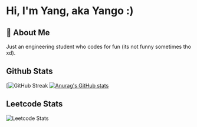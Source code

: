 
# Hi, I'm Yang, aka Yango :)




## 🚀 About Me
Just an engineering student who codes for fun (its not funny sometimes tho xd).

## Github Stats
[![GitHub Streak](https://github-readme-streak-stats-eight.vercel.app/?user=Yango27&theme=tokyonight)
[![Anurag's GitHub stats](https://github-readme-stats.vercel.app/api?username=Yango27&show_icons=true&theme=tokyonight)](https://github.com/anuraghazra/github-readme-stats)

## Leetcode Stats
![Leetcode Stats](https://leetcard.jacoblin.cool/Yango27)
